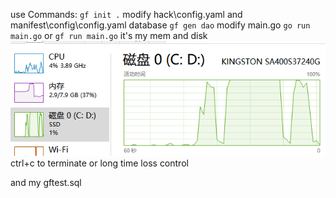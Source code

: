 
use Commands: 
`gf init .`
modify hack\config.yaml and manifest\config\config.yaml database
`gf gen dao`
modify main.go
`go run main.go` or `gf run main.go`
it's my mem and disk
![img.png](img.png)
ctrl+c to terminate or long time loss control

and my gftest.sql